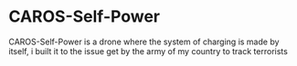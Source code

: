 # CAROS-Self-Power
CAROS-Self-Power is a drone where the system of charging is made by itself, i built it to the issue get by the army of my country to track terrorists 

